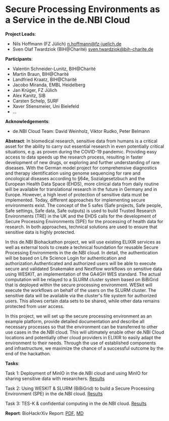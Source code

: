 # Secure Processing Environments as a Service in the de.NBI Cloud

**Project Leads**:
- Nils Hoffmann (FZ Jülich) n.hoffmann@fz-juelich.de
- Sven Olaf Twardziok (BIH@Charité) sven.twardziok@bih-charite.de

**Participants**:
- Valentin Schneider-Lunitz, BIH@Charité
- Martin Braun, BIH@Charité
- Landfried Kraatz, BIH@Charité
- Jacobo Miranda, EMBL Heidelberg
- Jan Krüger, FZ Jülich
- Alex Kanitz, SIB
- Carsten Schelp, SURF
- Xaver Stiensmeier, Uni Bielefeld
- ...

**Acknowledgements**:
- de.NBI Cloud Team: David Weinholz, Viktor Rudko, Peter Belmann

**Abstract**:
In biomedical research, sensitive data from humans is a critical asset for the ability to carry out essential research in even potentially critical situations, e.g. as proven during the COVID-19 pandemic. Providing easy access to data speeds up the research process, resulting in faster development of new drugs, or exploring and further understanding of rare diseases. With the German model project for comprehensive diagnostics and therapy identification using genome sequencing for rare and oncological diseases according to §64e, Sozialgesetzbuch and the European Health Data Space (EHDS), more clinical data from daily routine will be available for translational research in the future in Germany and in Europe. However, a high level of protection of sensitive data must be implemented. Today, different approaches for implementing secure environments exist. The concept of the 5 safes (Safe projects, Safe people, Safe settings, Safe data, Safe outputs) is used to build Trusted Research Environments (TRE) in the UK and the EHDS calls for the development of Secure Processing Environments (SPE) for the processing of health data for research. In both approaches, technical solutions are used to ensure that sensitive data is highly protected.

In this de.NBI Biohackathon project, we will use existing ELIXIR services as well as external tools to create a technical foundation for reusable Secure Processing Environments in the de.NBI cloud. In detail, the authentication will be based on Life Science Login for authentication and authorization.Authenticated and authorized users will be able to execute secure and validated Snakemake and Nextflow workflows on sensitive data using WESKIT, an implementation of the GA4GH WES standard. The actual computation will be relayed to a SLURM cluster system based on BiBiGrid that is deployed within the secure processing environment. WESkit will execute the workflows on behalf of the users on the SLURM cluster. The sensitive data will be available via the cluster's file system for authorized users. This allows certain data sets to be shared, while other data remains protected from user access.

In this project, we will set up the secure processing environment as an example platform, provide detailed documentation and describe all necessary processes so that the environment can be transferred to other use cases in the de.NBI cloud. This will ultimately enable other de.NBI Cloud locations and potentially other cloud providers in ELIXIR to easily adapt the environment to their needs. Through the use of established components and infrastructure, we maximize the chance of a successful outcome by the end of the hackathon.

**Tasks**:

Task 1: Deployment of MinIO in the de.NBI cloud and using MinIO for sharing sensitive data with researchers. [Results](./task1)

Task 2: Using WESKIT & SLURM (BiBiGrid) to build a Secure Processing Environment (SPE) in the de.NBI cloud. [Results](./task2)

Task 3: TES-K & confidential computing in the de.NBI cloud. [Results](https://github.com/deNBI/deNBI-cloud-kubeone)

**Report**:
BioHackrXiv  Report: [PDF](https://github.com/deNBI/2024_BioHackathon_DE_SPE/blob/main/2025_02_21_paper_preview.pdf), [MD](https://github.com/deNBI/2024_BioHackathon_DE_SPE/blob/main/paper.md)

